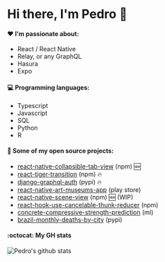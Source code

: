 # Hi there, I'm Pedro 👋
 
#### :heart: I'm passionate about:

- React / React Native
- Relay, or any GraphQL
- Hasura
- Expo

<!--
#### :ok_hand: My projects include:

- Good documentation
- CI/CD
-->

#### :computer: Programming languages:

- Typescript
- Javascript
- SQL
- Python
- R

#### :rocket:  Some of my open source projects:

- [react-native-collapsible-tab-view](https://github.com/PedroBern/react-native-collapsible-tab-view) (npm) :new:
- [react-tiger-transition](https://pedrobern.github.io/react-tiger-transition/) (npm) :fire:
- [django-graphql-auth](https://django-graphql-auth.readthedocs.io/en/latest/) (pypi) :fire:
- [react-native-art-museums-app](https://github.com/PedroBern/react-native-art-museums-app) (play store)
- [react-native-scene-view](https://github.com/PedroBern/react-native-scene-view) (npm) :new: (WIP)
- [react-hook-use-cancelable-thunk-reducer](https://github.com/PedroBern/react-hook-use-cancelable-thunk-reducer) (npm)
- [concrete-compressive-strength-prediction](https://github.com/PedroBern/concrete-compressive-strength-prediction) (ml)
- [brazil-monthly-deaths-by-city](https://github.com/PedroBern/brazil-monthly-deaths-by-city) (pypi)


#### :octocat: My GH stats

![Pedro's github stats](https://github-readme-stats.vercel.app/api?username=pedrobern&count_private=true&show_icons=true) 

<!--
**PedroBern/pedrobern** is a ✨ _special_ ✨ repository because its `README.md` (this file) appears on your GitHub profile.

Here are some ideas to get you started:

- 🔭 I’m currently working on ...
- 🌱 I’m currently learning ...
- 👯 I’m looking to collaborate on ...
- 🤔 I’m looking for help with ...
- 💬 Ask me about ...
- 📫 How to reach me: ...
- 😄 Pronouns: ...
- ⚡ Fun fact: ...
-->
